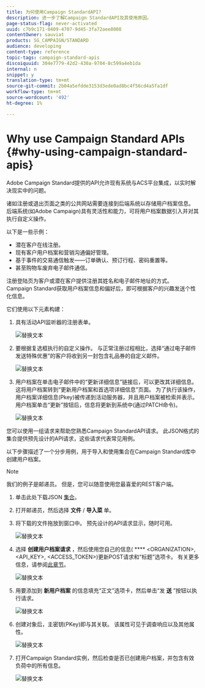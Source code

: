 ```yaml
---
title: 为何使用Campaign StandardAPI?
description: 进一步了解Campaign StandardAPI及其使用原因。
page-status-flag: never-activated
uuid: c7b9c171-0409-4707-9d45-3fa72aee8008
contentOwner: sauviat
products: SG_CAMPAIGN/STANDARD
audience: developing
content-type: reference
topic-tags: campaign-standard-apis
discoiquuid: 304e7779-42d2-430a-9704-8c599a4eb1da
internal: n
snippet: y
translation-type: tm+mt
source-git-commit: 2b04a5efdde3153d3ede0ad8bc4f56cd4a5fa1df
workflow-type: tm+mt
source-wordcount: '492'
ht-degree: 1%

---
```



# Why use Campaign Standard APIs {#why-using-campaign-standard-apis}

Adobe Campaign Standard提供的API允许现有系统与ACS平台集成，以实时解决现实中的问题。

诸如注册或退出页面之类的公共网站需要连接到后端系统以存储用户档案信息。 后端系统(如Adobe Campaign)具有灵活性和能力，可将用户档案数据引入并对其执行自定义操作。

以下是一些示例：

* 潜在客户在线注册。
* 现有客户用户档案和营销沟通偏好管理。
* 基于事件的交易通信触发——订单确认、预订行程、密码重置等。
* 甚至购物车废弃电子邮件通信。

注册登陆页为客户或潜在客户提供注册其姓名和电子邮件地址的方式。 Campaign Standard获取用户档案信息和偏好后，即可根据客户的兴趣发送个性化信息。

它们使用以下元素构建：

1. 具有活动API监听器的注册表单。

   ![替换文本](assets/apis_uc1.png)

1. 要根据复选框执行的自定义操作。 与正常注册过程相比，选择“通过电子邮件发送特殊优惠”的客户将收到另一封包含礼品券的自定义邮件。

   ![替换文本](assets/apis_uc2.png)

1. 用户档案在单击电子邮件中的“更新详细信息”链接后，可以更改其详细信息。 这将用户档案转到“更新用户档案和首选项详细信息”页面。 为了执行该操作，用户档案详细信息(Pkey)被传递到活动服务器，并且用户档案被检索并表示。 用户档案单击“更新”按钮后，信息将更新到系统中(通过PATCH命令)。

   ![替换文本](assets/apis_uc3.png)

您可以使用一组请求来帮助您熟悉Campaign StandardAPI请求。 此JSON格式的集合提供预先设计的API请求，这些请求代表常见用例。

以下步骤描述了一个分步用例，用于导入和使用集合在Campaign Standard库中创建用户档案。

>[!NOTE]
>
>我们的例子是邮递员。 但是，您可以随意使用您最喜爱的REST客户端。

1. 单击此处下载JSON [集合](https://helpx.adobe.com/content/dam/help/en/campaign/kb/working-with-acs-api/_jcr_content/main-pars/download_section/download-1/KB_postman_collection.json.zip)。

1. 打开邮递员，然后选择 **文件** / **导入菜** 单。

1. 将下载的文件拖放到窗口中。 预先设计的API请求显示，随时可用。

   ![替换文本](assets/postman_collection.png)

1. 选择 **创建用户档案请求** ，然后使用您自己的信息( **** &lt;ORGANIZATION>, &lt;API_KEY>, &lt;ACCESS_TOKEN>)更新POST请求和“标题”选项卡。 有关更多信息，请参阅[此章节](../../api/using/setting-up-api-access.md)。

   ![替换文本](assets/postman_uc1.png)

1. 用要添加到 **新用户档案** 的信息填充“正文”选项卡，然后单击“发 **送** ”按钮以执行请求。

   ![替换文本](assets/postman_uc2.png)

1. 创建对象后，主密钥(PKey)即与其关联。 该属性可见于调查响应以及其他属性。

   ![替换文本](assets/postman_uc3.png)

1. 打开Campaign Standard实例，然后检查是否已创建用户档案，并包含有效负荷中的所有信息。

   ![替换文本](assets/postman_uc4.png)
